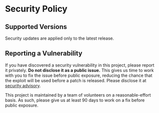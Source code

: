 # Security Policy

## Supported Versions

Security updates are applied only to the latest release.

## Reporting a Vulnerability

If you have discovered a security vulnerability in this project, please report it privately. **Do not disclose it as a public issue.** This gives us time to work with you to fix the issue before public exposure, reducing the chance that the exploit will be used before a patch is released.
Please disclose it at [security advisory](https://github.com/Kaggle/docker-python/security/advisories/new).

This project is maintained by a team of volunteers on a reasonable-effort basis. As such, please give us at least 90 days to work on a fix before public exposure.
